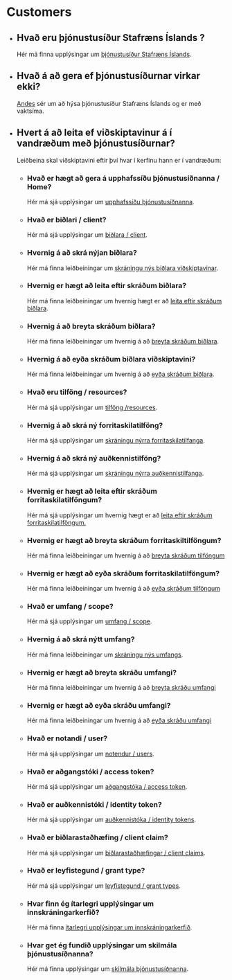 # Customers

- ## Hvað eru þjónustusíður Stafræns Íslands ?

  Hér má finna upplýsingar um [þjónustusíður Stafræns Íslands](../instructions/README.md).

- ## Hvað á að gera ef þjónustusíðurnar virkar ekki?

  [Andes](https://andes.is/) sér um að hýsa þjónustusíður Stafræns Íslands og er með vaktsíma.

- ## Hvert á að leita ef viðskiptavinur á í vandræðum með þjónustusíðurnar?

  Leiðbeina skal viðskiptavini eftir því hvar í kerfinu hann er í vandræðum:

  - ### Hvað er hægt að gera á upphafssíðu þjónustusíðnanna / Home?

    Hér má sjá upplýsingar um [upphafssíðu þjónustusíðnanna](../instructions/home-page.md).

  - ### Hvað er biðlari / client?

    Hér má sjá upplýsingar um [biðlara / client](../instructions/client/README.md).

  - ### Hvernig á að skrá nýjan biðlara?

    Hér má finna leiðbeiningar um [skráningu nýs biðlara viðskiptavinar](../instructions/client/README.md).

  - ### Hvernig er hægt að leita eftir skráðum biðlara?

    Hér má finna leiðbeiningar um hvernig hægt er að [leita eftir skráðum biðlara](../instructions/common-features.md).

  - ### Hvernig á að breyta skráðum biðlara?

    Hér má finna leiðbeiningar um hvernig á að [breyta skráðum biðlara](../instructions/client/edit/README.md).

  - ### Hvernig á að eyða skráðum biðlara viðskiptavini?

    Hér má finna leiðbeiningar um hvernig á að [eyða skráðum biðlara](../instructions/common-features.md).

  - ### Hvað eru tilföng / resources?

    Hér má sjá upplýsingar um [tilföng /resources](../instructions/resources/README.md).

  - ### Hvernig á að skrá ný forritaskilatilföng?

    Hér má sjá upplýsingar um [skráningu nýrra forritaskilatilfanga](../instructions/resources/api-resources.md#create-api-resource).

  - ### Hvernig á að skrá ný auðkennistilföng?

    Hér má sjá upplýsingar um [skráningu nýrra auðkennistilfanga](../instructions/resources/identity-resources.md#create).

  - ### Hvernig er hægt að leita eftir skráðum forritaskilatilföngum?

    Hér má sjá upplýsingar um hvernig hægt er að [leita eftir skráðum forritaskilatilföngum.](../instructions/common-features.md)

  - ### Hvernig er hægt að breyta skráðum forritaskiltilföngum?

    Hér má finna leiðbeiningar um hvernig á að [breyta skráðum tilföngum](../instructions/common-features.md)

  - ### Hvernig er hægt að eyða skráðum forritaskilatilföngum?

    Hér má finna leiðbeiningar um hvernig á að [eyða skráðum tilföngum](../instructions/common-features.md)

  - ### Hvað er umfang / scope?

    Hér má sjá upplýsingar um [umfang / scope](../instructions/resources/api-scopes.md#create-new-api-scope).

  - ### Hvernig á að skrá nýtt umfang?

    Hér má finna leiðbeiningar um [skráningu nýs umfangs](../instructions/resources/api-scopes.md).

  - ### Hvernig er hægt að breyta skráðu umfangi?

    Hér má finna leiðbeiningar um hvernig á að [breyta skráðu umfangi](../instructions/common-features.md)

  - ### Hvernig er hægt að eyða skráðu umfangi?

    Hér má finna leiðbeiningar um hvernig á að [eyða skráðu umfangi](../instructions/common-features.md)

  - ### Hvað er notandi / user?

    Hér má sjá upplýsingar um [notendur / users](../instructions/users/README.md).

  - ### Hvað er aðgangstóki / access token?

    Hér má sjá upplýsingar um [aðgangstóka / access token](../instructions/concepts.md#access-token).

  - ### Hvað er auðkennistóki / identity token?

    Hér má sjá upplýsingar um [auðkennistóka / identity tokens](../instructions/concepts.md#identity-token).

  - ### Hvað er biðlarastaðhæfing / client claim?

    Hér má sjá upplýsingar um [biðlarastaðhæfingar / client claims](../instructions/concepts.md#claims).

  - ### Hvað er leyfistegund / grant type?

    Hér má sjá upplýsingar um [leyfistegund / grant types](../instructions/concepts.md#grant-type).

  - ### Hvar finn ég ítarlegri upplýsingar um innskráningarkerfið?

    Hér má finna [ítarlegri upplýsingar um innskráningarkerfið](technicians.md).

  - ### Hvar get ég fundið upplýsingar um skilmála þjónustusíðnanna?
    Hér má finna upplýsingar um [skilmála þjónustusíðnanna](../instructions/terms.md).
